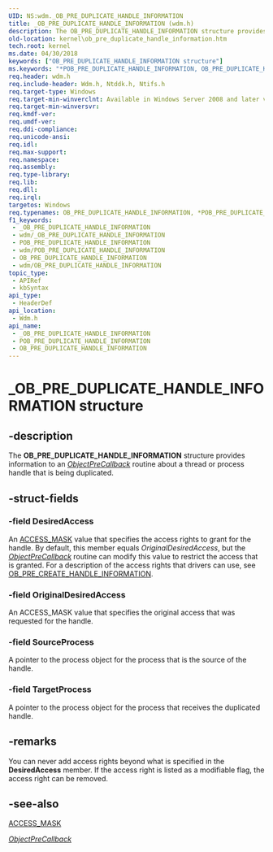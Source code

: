 ```yaml
---
UID: NS:wdm._OB_PRE_DUPLICATE_HANDLE_INFORMATION
title: _OB_PRE_DUPLICATE_HANDLE_INFORMATION (wdm.h)
description: The OB_PRE_DUPLICATE_HANDLE_INFORMATION structure provides information to an ObjectPreCallback routine about a thread or process handle that is being duplicated.
old-location: kernel\ob_pre_duplicate_handle_information.htm
tech.root: kernel
ms.date: 04/30/2018
keywords: ["OB_PRE_DUPLICATE_HANDLE_INFORMATION structure"]
ms.keywords: "*POB_PRE_DUPLICATE_HANDLE_INFORMATION, OB_PRE_DUPLICATE_HANDLE_INFORMATION, OB_PRE_DUPLICATE_HANDLE_INFORMATION structure [Kernel-Mode Driver Architecture], POB_PRE_DUPLICATE_HANDLE_INFORMATION, POB_PRE_DUPLICATE_HANDLE_INFORMATION structure pointer [Kernel-Mode Driver Architecture], _OB_PRE_DUPLICATE_HANDLE_INFORMATION, kernel.ob_pre_duplicate_handle_information, kstruct_c_5511a4ac-ea2e-412f-8514-021853d5abfd.xml, wdm/OB_PRE_DUPLICATE_HANDLE_INFORMATION, wdm/POB_PRE_DUPLICATE_HANDLE_INFORMATION"
req.header: wdm.h
req.include-header: Wdm.h, Ntddk.h, Ntifs.h
req.target-type: Windows
req.target-min-winverclnt: Available in Windows Server 2008 and later versions of the Windows operating system.
req.target-min-winversvr: 
req.kmdf-ver: 
req.umdf-ver: 
req.ddi-compliance: 
req.unicode-ansi: 
req.idl: 
req.max-support: 
req.namespace: 
req.assembly: 
req.type-library: 
req.lib: 
req.dll: 
req.irql: 
targetos: Windows
req.typenames: OB_PRE_DUPLICATE_HANDLE_INFORMATION, *POB_PRE_DUPLICATE_HANDLE_INFORMATION
f1_keywords:
 - _OB_PRE_DUPLICATE_HANDLE_INFORMATION
 - wdm/_OB_PRE_DUPLICATE_HANDLE_INFORMATION
 - POB_PRE_DUPLICATE_HANDLE_INFORMATION
 - wdm/POB_PRE_DUPLICATE_HANDLE_INFORMATION
 - OB_PRE_DUPLICATE_HANDLE_INFORMATION
 - wdm/OB_PRE_DUPLICATE_HANDLE_INFORMATION
topic_type:
 - APIRef
 - kbSyntax
api_type:
 - HeaderDef
api_location:
 - Wdm.h
api_name:
 - _OB_PRE_DUPLICATE_HANDLE_INFORMATION
 - POB_PRE_DUPLICATE_HANDLE_INFORMATION
 - OB_PRE_DUPLICATE_HANDLE_INFORMATION
---
```


# _OB_PRE_DUPLICATE_HANDLE_INFORMATION structure


## -description

The <b>OB_PRE_DUPLICATE_HANDLE_INFORMATION</b> structure provides information to an [*ObjectPreCallback*](/windows-hardware/drivers/ddi/wdm/nc-wdm-pob_pre_operation_callback) routine about a thread or process handle that is being duplicated.

## -struct-fields

### -field DesiredAccess

An <a href="/windows-hardware/drivers/kernel/access-mask">ACCESS_MASK</a> value that specifies the access rights to grant for the handle. By default, this member equals <i>OriginalDesiredAccess</i>, but the [*ObjectPreCallback*](/windows-hardware/drivers/ddi/wdm/nc-wdm-pob_pre_operation_callback) routine can modify this value to restrict the access that is granted. For a description of the access rights that drivers can use, see <a href="/windows-hardware/drivers/ddi/wdm/ns-wdm-_ob_pre_create_handle_information">OB_PRE_CREATE_HANDLE_INFORMATION</a>.

### -field OriginalDesiredAccess

An ACCESS_MASK value that specifies the original access that was requested for the handle.

### -field SourceProcess

A pointer to the process object for the process that is the source of the handle.

### -field TargetProcess

A pointer to the process object for the process that receives the duplicated handle.

## -remarks

You can never add access rights beyond what is specified in the <b>DesiredAccess</b> member. If the access right is listed as a modifiable flag, the access right can be removed.

## -see-also

<a href="/windows-hardware/drivers/kernel/access-mask">ACCESS_MASK</a>


[*ObjectPreCallback*](/windows-hardware/drivers/ddi/wdm/nc-wdm-pob_pre_operation_callback)

